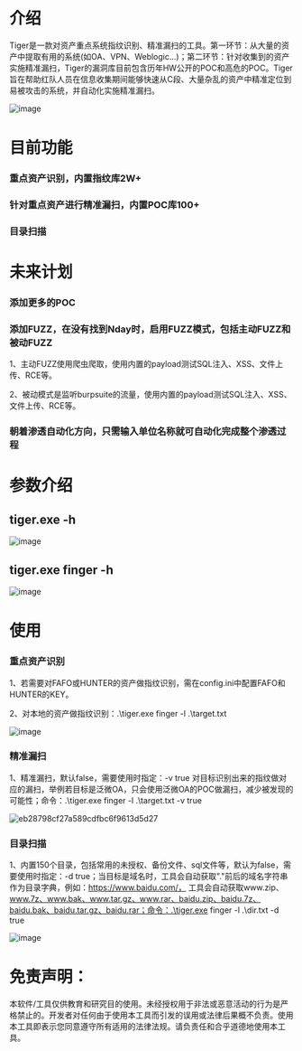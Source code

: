 # 介绍
Tiger是一款对资产重点系统指纹识别、精准漏扫的工具。第一环节：从大量的资产中提取有用的系统(如OA、VPN、Weblogic...)；第二环节：针对收集到的资产实施精准漏扫，Tiger的漏洞库目前包含历年HW公开的POC和高危的POC。Tiger旨在帮助红队人员在信息收集期间能够快速从C段、大量杂乱的资产中精准定位到易被攻击的系统，并自动化实施精准漏扫。

![image](https://github.com/user-attachments/assets/3df0b843-69f9-4135-95b3-0dfd8ae9086c)

# 目前功能
### 重点资产识别，内置指纹库2W+
### 针对重点资产进行精准漏扫，内置POC库100+
### 目录扫描

# 未来计划
### 添加更多的POC
### 添加FUZZ，在没有找到Nday时，启用FUZZ模式，包括主动FUZZ和被动FUZZ
1、主动FUZZ使用爬虫爬取，使用内置的payload测试SQL注入、XSS、文件上传、RCE等。

2、被动模式是监听burpsuite的流量，使用内置的payload测试SQL注入、XSS、文件上传、RCE等。

### 朝着渗透自动化方向，只需输入单位名称就可自动化完成整个渗透过程

# 参数介绍
## tiger.exe -h

![image](https://github.com/user-attachments/assets/d538afd0-bf2e-4f89-94a7-5c9830ae888f)

## tiger.exe finger -h

![image](https://github.com/user-attachments/assets/39a04ae2-dd2f-4f72-b31c-4b79c2fdc6ef)

# 使用
### 重点资产识别
1、若需要对FAFO或HUNTER的资产做指纹识别，需在config.ini中配置FAFO和HUNTER的KEY。

2、对本地的资产做指纹识别：.\tiger.exe finger -l .\target.txt

![image](https://github.com/user-attachments/assets/be91fa13-8cb6-477b-a690-ef191a34d39b)

### 精准漏扫
1、精准漏扫，默认false，需要使用时指定：-v true 对目标识别出来的指纹做对应的漏扫，举例若目标是泛微OA，只会使用泛微OA的POC做漏扫，减少被发现的可能性；命令：.\tiger.exe finger -l .\target.txt -v true

![eb28798cf27a589cdfbc6f9613d5d27](https://github.com/user-attachments/assets/8ca4d123-5340-4111-adff-5001c49e8036)

### 目录扫描
1、内置150个目录，包括常用的未授权、备份文件、sql文件等，默认为false，需要使用时指定：-d true；当目标是域名时，工具会自动获取"."前后的域名字符串作为目录字典，例如：https://www.baidu.com/， 工具会自动获取www.zip、www.7z、www.bak、www.tar.gz、www.rar、baidu.zip、baidu.7z、baidu.bak、baidu.tar.gz、baidu.rar；命令：.\tiger.exe finger -l .\dir.txt -d true

![image](https://github.com/user-attachments/assets/c3dbbbc1-e6f1-4a27-a851-9062b61a760c)

# 免责声明：
本软件/工具仅供教育和研究目的使用。未经授权用于非法或恶意活动的行为是严格禁止的。开发者对任何由于使用本工具而引发的误用或法律后果概不负责。使用本工具即表示您同意遵守所有适用的法律法规。请负责任和合乎道德地使用本工具。
